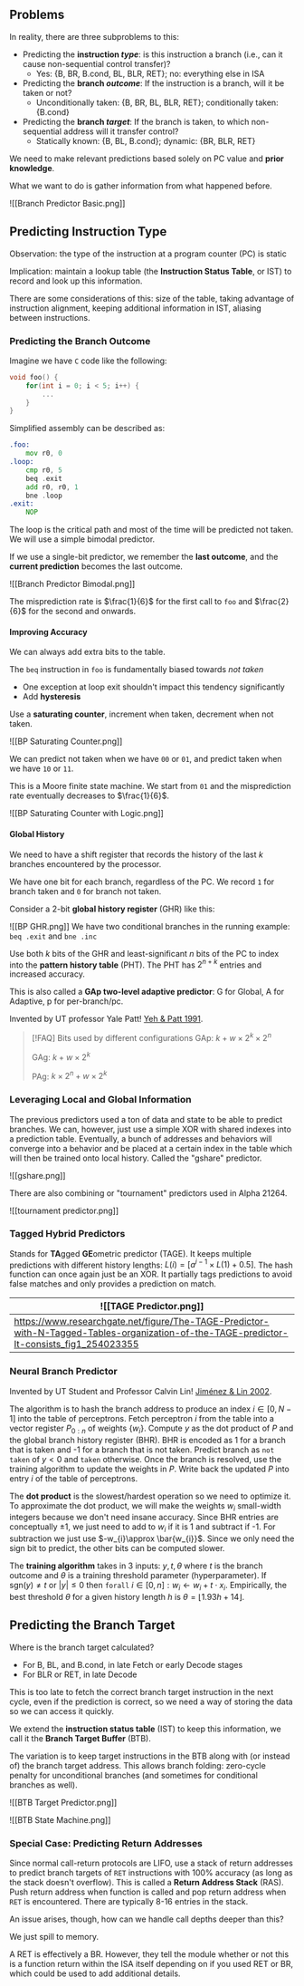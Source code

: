 ## Problems

In reality, there are three subproblems to this:
- Predicting the **instruction *type***: is this instruction a branch (i.e., can it cause non-sequential control transfer)?
	- Yes: {B, BR, B.cond, BL, BLR, RET}; no: everything else in ISA
- Predicting the **branch *outcome***: If the instruction is a branch, will it be taken or not?
	- Unconditionally taken: {B, BR, BL, BLR, RET}; conditionally taken: {B.cond}
- Predicting the **branch *target***: If the branch is taken, to which non-sequential address will it transfer control?
	- Statically known: {B, BL, B.cond}; dynamic: {BR, BLR, RET}

We need to make relevant predictions based solely on PC value and **prior knowledge**.

What we want to do is gather information from what happened before.

![[Branch Predictor Basic.png]]

## Predicting Instruction Type

Observation: the type of the instruction at a program counter (PC) is static

Implication: maintain a lookup table (the **Instruction Status Table**, or IST) to record and look up this information.

There are some considerations of this: size of the table, taking advantage of instruction alignment, keeping additional information in IST, aliasing between instructions.

### Predicting the Branch Outcome

Imagine we have `C` code like the following:
```c
void foo() {
	for(int i = 0; i < 5; i++) {
		...
	}
}
```

Simplified assembly can be described as:
```asm
.foo:
	mov r0, 0
.loop:	
	cmp r0, 5
	beq .exit
	add r0, r0, 1
	bne .loop
.exit:
	NOP
```

The loop is the critical path and most of the time will be predicted not taken. We will use a simple bimodal predictor. 

If we use a single-bit predictor, we remember the **last outcome**, and the **current prediction** becomes the last outcome.

![[Branch Predictor Bimodal.png]]

The misprediction rate is $\frac{1}{6}$ for the first call to `foo` and $\frac{2}{6}$ for the second and onwards.

#### Improving Accuracy

We can always add extra bits to the table. 

The `beq` instruction in `foo` is fundamentally biased towards *not taken*
- One exception at loop exit shouldn't impact this tendency significantly
- Add **hysteresis**

Use a **saturating counter**, increment when taken, decrement when not taken.

![[BP Saturating Counter.png]]

We can predict not taken when we have `00` or `01`, and predict taken when we have `10` or `11`.

This is a Moore finite state machine. We start from `01` and the misprediction rate eventually decreases to $\frac{1}{6}$.

![[BP Saturating Counter with Logic.png]]

#### Global History

We need to have a shift register that records the history of the last $k$ branches encountered by the processor.

We have one bit for each branch, regardless of the PC. We record `1` for branch taken and `0` for branch not taken.

Consider a 2-bit **global history register** (GHR) like this:

![[BP GHR.png]]
We have two conditional branches in the running example: `beq .exit` and `bne .inc` 

Use both $k$ bits of the GHR and least-significant $n$ bits of the PC to index into the **pattern history table** (PHT). The PHT has $2^{n+k}$ entries and increased accuracy.

This is also called a **GAp two-level adaptive predictor**: G for Global, A for Adaptive, p for per-branch/pc.

Invented by UT professor Yale Patt! [Yeh & Patt 1991](https://www.inf.pucrs.br/~calazans/graduate/SDAC/saltos.pdf).

> [!FAQ] Bits used by different configurations
> GAp: $k + w\times {2}^k\times 2^n$
> 
> GAg: $k + w \times 2^k$
> 
> PAg: $k\times 2^n+w\times 2^k$
> 

### Leveraging Local and Global Information

The previous predictors used a ton of data and state to be able to predict branches. We can, however, just use a simple XOR with shared indexes into a prediction table. Eventually, a bunch of addresses and behaviors will con[]()verge into a behavior and be placed at a certain index in the table which will then be trained onto local history. Called the "gshare" predictor.

![[gshare.png]]

There are also combining or "tournament" predictors used in Alpha 21264.

![[tournament predictor.png]]

### Tagged Hybrid Predictors

Stands for **TA**gged **GE**ometric predictor (TAGE). It keeps multiple predictions with different history lengths: $L(i)=[a^{i-1}\times L(1)+0.5]$. The hash function can once again just be an XOR. It partially tags predictions to avoid false matches and only provides a prediction on match.


| ![[TAGE Predictor.png]]                                                                                                                   |
| ----------------------------------------------------------------------------------------------------------------------------------------- |
| https://www.researchgate.net/figure/The-TAGE-Predictor-with-N-Tagged-Tables-organization-of-the-TAGE-predictor-It-consists_fig1_254023355 |

### Neural Branch Predictor

Invented by UT Student and Professor Calvin Lin! [Jiménez & Lin 2002](https://dl.acm.org/doi/abs/10.1145/571637.571639).

The algorithm is to hash the branch address to produce an index $i\in[0,N-1]$ into the table of perceptrons. Fetch perceptron $i$ from the table into a vector register $P_{0:n}$ of weights $\{w_{i}\}$. Compute $y$ as the dot product of $P$ and the global branch history register (BHR). BHR is encoded as 1 for a branch that is taken and -1 for a branch that is not taken. Predict branch as `not taken` of $y<0$ and `taken` otherwise. Once the branch is resolved, use the training algorithm to update the weights in $P$. Write back the updated $P$ into entry $i$ of the table of perceptrons.

The **dot product** is the slowest/hardest operation so we need to optimize it. To approximate the dot product, we will make the weights $w_{i}$ small-width integers because we don't need insane accuracy. Since BHR entries are conceptually $\pm 1$, we just need to add to $w_{i}$ if it is 1 and subtract if -1. For subtraction we just use $-w_{i}\approx  \bar{w_{i}}$. Since we only need the sign bit to predict, the other bits can be computed slower.

The **training algorithm** takes in 3 inputs: $y,t,\theta$ where $t$ is the branch outcome and $\theta$ is a training threshold parameter (hyperparameter). If $\text{sgn}(y)\neq t\text{ or }|y|\leq 0$ then `forall` $i\in [0,n]:w_{i} \leftarrow w_{i}+t \cdot x_{i}$. Empirically, the best threshold $\theta$ for a given history length $h$ is $\theta=\lfloor 1.93h+14 \rfloor$.


## Predicting the Branch Target

Where is the branch target calculated?
- For B, BL, and B.cond, in late Fetch or early Decode stages
- For BLR or RET, in late Decode

This is too late to fetch the correct branch target instruction in the next cycle, even if the prediction is correct, so we need a way of storing the data so we can access it quickly.

We extend the **instruction status table** (IST) to keep this information, we call it the **Branch Target Buffer** (BTB).

The variation is to keep target instructions in the BTB along with (or instead of) the branch target address. This allows branch folding: zero-cycle penalty for unconditional branches (and sometimes for conditional branches as well).

![[BTB Target Predictor.png]]

![[BTB State Machine.png]]

### Special Case: Predicting Return Addresses

Since normal call-return protocols are LIFO, use a stack of return addresses to predict branch targets of `RET` instructions with 100% accuracy (as long as the stack doesn't overflow). This is called a **Return Address Stack** (RAS). Push return address when function is called and pop return address when `RET` is encountered. There are typically 8-16 entries in the stack. 

An issue arises, though, how can we handle call depths deeper than this?

We just spill to memory.

A RET is effectively a BR. However, they tell the module whether or not this is a function return within the ISA itself depending on if you used RET or BR, which could be used to add additional details.